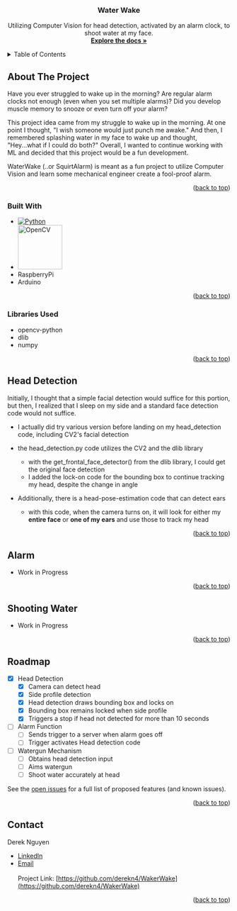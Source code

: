 <!-- Improved compatibility of back to top link: See: https://github.com/othneildrew/Best-README-Template/pull/73 -->
<a name="readme-top"></a>
<!--
*** Thanks for checking out the Best-README-Template. If you have a suggestion
*** that would make this better, please fork the repo and create a pull request
*** or simply open an issue with the tag "enhancement".
*** Don't forget to give the project a star!
*** Thanks again! Now go create something AMAZING! :D
-->



<!-- PROJECT SHIELDS -->
<!--
*** I'm using markdown "reference style" links for readability.
*** Reference links are enclosed in brackets [ ] instead of parentheses ( ).
*** See the bottom of this document for the declaration of the reference variables
*** for contributors-url, forks-url, etc. This is an optional, concise syntax you may use.
*** https://www.markdownguide.org/basic-syntax/#reference-style-links
-->


<!-- PROJECT LOGO -->
<br />
<div align="center">
  <!--<a href="https://github.com/derekn4/CurfewBot?tab=readme-ov-file">
    <img src="curfew.png" alt="Logo" width="300" height="300">
  </a>-->

<h3 align="center">Water Wake</h3>

  <p align="center">
    Utilizing Computer Vision for head detection, activated by an alarm clock, to shoot water at my face.
    <br />
    <a href="https://github.com/derekn4/WakerWake"><strong>Explore the docs »</strong></a>
    <br />
  </p>
</div>



<!-- TABLE OF CONTENTS -->
<details>
  <summary>Table of Contents</summary>
  <ol>
    <li>
      <a href="#about-the-project">About The Project</a>
      <ul>
        <li><a href="#built-with">Built With</a></li>
        <li><a href="#libaries-used">Libraries Used</a></li>
      </ul>
    </li>
    <li>
      <a href="#head-detection">Head Detection</a>
    </li>
    <li>
      <a href="#alarm">Alarm</a>
    </li>
    <li>
      <a href="#shooting-water">Shooting Water</a>
    </li>
    <li>
      <a href="#roadmap">Roadmap</a>
    </li>
    <li><a href="#contact">Contact</a></li>
  </ol>
</details>



<!-- ABOUT THE PROJECT -->
## About The Project
Have you ever struggled to wake up in the morning? Are regular alarm clocks not enough (even when you set multiple alarms)?
Did you develop muscle memory to snooze or even turn off your alarm?

This project idea came from my struggle to wake up in the morning. At one point I thought, "I wish someone would just punch me awake."
And then, I remembered splashing water in my face to wake up and thought, "Hey...what if I could do both?"
Overall, I wanted to continue working with ML and decided that this project would be a fun development.

WaterWake (..or SquirtAlarm) is meant as a fun project to utilize Computer Vision and learn some mechanical engineer create a fool-proof alarm.

<p align="right">(<a href="#readme-top">back to top</a>)</p>


### Built With

* [![Python][Python.org]][Python-url]
* <img src="https://upload.wikimedia.org/wikipedia/commons/thumb/3/32/OpenCV_Logo_with_text_svg_version.svg/1200px-OpenCV_Logo_with_text_svg_version.svg.png" alt="OpenCV" width="100"/>
* RaspberryPi
* Arduino

<p align="right">(<a href="#readme-top">back to top</a>)</p>

### Libraries Used
* opencv-python
* dlib
* numpy

<p align="right">(<a href="#readme-top">back to top</a>)</p>


## Head Detection
Initially, I thought that a simple facial detection would suffice for this portion, but then, I realized that I sleep on my side and a standard face detection code would not suffice.
- I actually did try various version before landing on my head_detection code, including CV2's facial detection

- the head_detection.py code utilizes the CV2 and the dlib library
  - with the get_frontal_face_detector() from the dlib library, I could get the original face detection
  - I added the lock-on code for the bounding box to continue tracking my head, despite the change in angle
- Additionally, there is a head-pose-estimation code that can detect ears
  - with this code, when the camera turns on, it will look for either my **entire face** or **one of my ears** and use those to track my head

<p align="right">(<a href="#readme-top">back to top</a>)</p>


## Alarm
- Work in Progress

<p align="right">(<a href="#readme-top">back to top</a>)</p>

## Shooting Water
- Work in Progress

<p align="right">(<a href="#readme-top">back to top</a>)</p>

## Roadmap

- [X] Head Detection
  - [X] Camera can detect head
  - [X] Side profile detection
  - [X] Head detection draws bounding box and locks on
  - [X] Bounding box remains locked when side profile
  - [X] Triggers a stop if head not detected for more than 10 seconds
- [ ] Alarm Function
  - [ ] Sends trigger to a server when alarm goes off
  - [ ] Trigger activates Head detection code
- [ ] Watergun Mechanism
  - [ ] Obtains head detection input
  - [ ] Aims watergun
  - [ ] Shoot water accurately at head

See the [open issues](https://github.com/derekn4/WakerWake/issues) for a full list of proposed features (and known issues).

<p align="right">(<a href="#readme-top">back to top</a>)</p>

<!-- CONTACT -->
## Contact

Derek Nguyen 
- [LinkedIn](https://www.linkedin.com/in/derekhuynguyen/) 
- [Email](derek.nguyen99@gmail.com)
<br></br>
Project Link: [https://github.com/derekn4/WakerWake](https://github.com/derekn4/WakerWake)

<p align="right">(<a href="#readme-top">back to top</a>)</p>


<!-- MARKDOWN LINKS & IMAGES -->
<!-- https://www.markdownguide.org/basic-syntax/#reference-style-links -->
[Python.org]: https://www.python.org/static/img/python-logo.png
[Python-url]: https://www.python.org/about/website/
[opencv.org]: https://upload.wikimedia.org/wikipedia/commons/thumb/3/32/OpenCV_Logo_with_text_svg_version.svg/1200px-OpenCV_Logo_with_text_svg_version.svg.png
[opencv-url]: https://opencv.org/